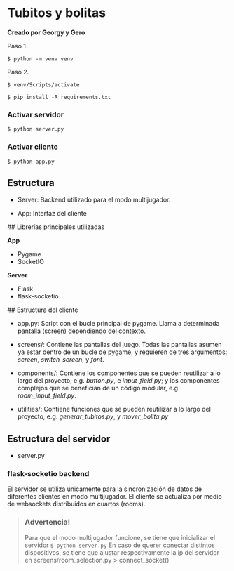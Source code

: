 # Tubitos y bolitas

**Creado por Georgy y Gero**

Paso 1.

```{python}
$ python -m venv venv
```

Paso 2.


```{zsh}
$ venv/Scripts/activate
```

```{pip}
$ pip install -R requirements.txt
```

### Activar servidor

```{python}
$ python server.py
```

### Activar cliente


```{python}
$ python app.py
```

## Estructura

* Server: Backend utilizado para el modo multijugador.

* App: Interfaz del cliente

## Librerías principales utilizadas

**App**

* Pygame
* SocketIO

**Server**

* Flask
* flask-socketio

## Estructura del cliente

* app.py: Script con el bucle principal de pygame. Llama a determinada pantalla (screen) dependiendo del contexto.

* screens/: Contiene las pantallas del juego. Todas las pantallas asumen ya estar dentro de un bucle de pygame, y requieren de tres argumentos: *screen*, *switch_screen*, y *font*.

* components/: Contiene los componentes que se pueden reutilizar a lo largo del proyecto, e.g. *button.py*, e *input_field.py*; y los componentes complejos que se benefician de un código modular, e.g. *room_input_field.py*.

* utilities/: Contiene funciones que se pueden reutilizar a lo largo del proyecto, e.g. *generar_tubitos.py*, y *mover_bolita.py*

## Estructura del servidor

* server.py

### flask-socketio backend

El servidor se utiliza únicamente para la sincronización de datos de diferentes clientes en modo multijugador. El cliente se actualiza por medio de websockets distribuidos en cuartos (rooms).

> ### Advertencia! 
> Para que el modo multijugador funcione, se tiene que inicializar el servidor
> ```$ python server.py```
> En caso de querer conectar distintos dispositivos, se tiene que ajustar respectivamente la ip del servidor en screens/room_selection.py > connect_socket()